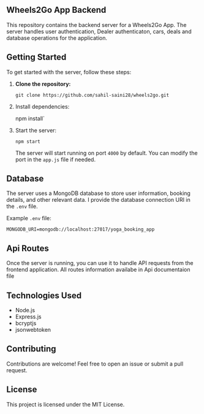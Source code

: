 ## Wheels2Go App Backend

This repository contains the backend server for a Wheels2Go App. The server handles user authentication, Dealer authenticaton, cars, deals and database operations for the application.

## Getting Started

To get started with the server, follow these steps:

1. **Clone the repository:**
   
   `git clone https://github.com/sahil-saini28/wheels2go.git`

2. Install dependencies:
   
    npm install`

3. Start the server:
   
   `npm start`
   
   The server will start running on port `4000` by default. You can modify the port in the `app.js` file if needed.

## Database

The server uses a MongoDB database to store user information, booking details, and other relevant data. I provide the database connection URI in the `.env` file. 

Example `.env` file:

`MONGODB_URI=mongodb://localhost:27017/yoga_booking_app`

## Api Routes

Once the server is running, you can use it to handle API requests from the frontend application. All routes information availabe in Api documentaion file 

## Technologies Used

- Node.js
- Express.js
- bcryptjs
- jsonwebtoken

## Contributing

Contributions are welcome! Feel free to open an issue or submit a pull request.

## License

This project is licensed under the MIT License.

